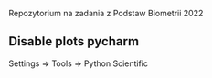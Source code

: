 Repozytorium na zadania z Podstaw Biometrii 2022

## Disable plots pycharm
Settings => Tools => Python Scientific
